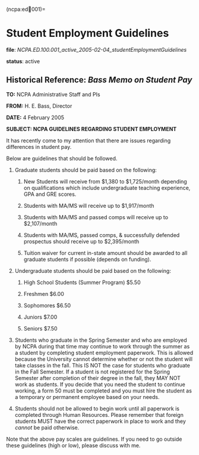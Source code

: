 (ncpa:ed:100:001)=
# Student Employment Guidelines

**file**: *NCPA.ED.100.001_active_2005-02-04_studentEmploymentGuidelines*

**status**: active

## Historical Reference: *Bass Memo on Student Pay*

**TO:** NCPA Administrative Staff and PIs

**FROM:** H. E. Bass, Director

**DATE:** 4 February 2005

**SUBJECT: NCPA GUIDELINES REGARDING STUDENT EMPLOYMENT**

It has recently come to my attention that there are issues regarding differences in student pay.

Below are guidelines that should be followed.

1)  Graduate students should be paid based on the following:

    1.  New Students will receive from \$1,380 to \$1,725/month depending on qualifications which include undergraduate teaching experience, GPA and GRE scores.

    2.  Students with MA/MS will receive up to \$1,917/month

    3.  Students with MA/MS and passed comps will receive up to \$2,107/month

    4.  Students with MA/MS, passed comps, & successfully defended prospectus should receive up to \$2,395/month

    5.  Tuition waiver for current in-state amount should be awarded to all graduate students if possible (depends on funding).

2)  Undergraduate students should be paid based on the following:

    1.  High School Students (Summer Program) \$5.50

    2.  Freshmen \$6.00

    3.  Sophomores \$6.50

    4.  Juniors \$7.00

    5.  Seniors \$7.50

3)  Students who graduate in the Spring Semester and who are employed by NCPA during that time may continue to work through the summer as a student by completing student employment paperwork. This is allowed because the University cannot determine whether or not the student will take classes in the fall. This IS NOT the case for students who graduate in the Fall Semester. If a student is not registered for the Spring Semester after completion of their degree in the fall, they MAY NOT work as students. If you decide that you need the student to continue working, a form 50 must be completed and you must hire the student as a temporary or permanent employee based on your needs.

4)  Students should not be allowed to begin work until all paperwork is completed through Human Resources. Please remember that foreign students MUST have the correct paperwork in place to work and they *cannot* be paid otherwise.

Note that the above pay scales are guidelines. If you need to go outside these guidelines (high or low), please discuss with me.

